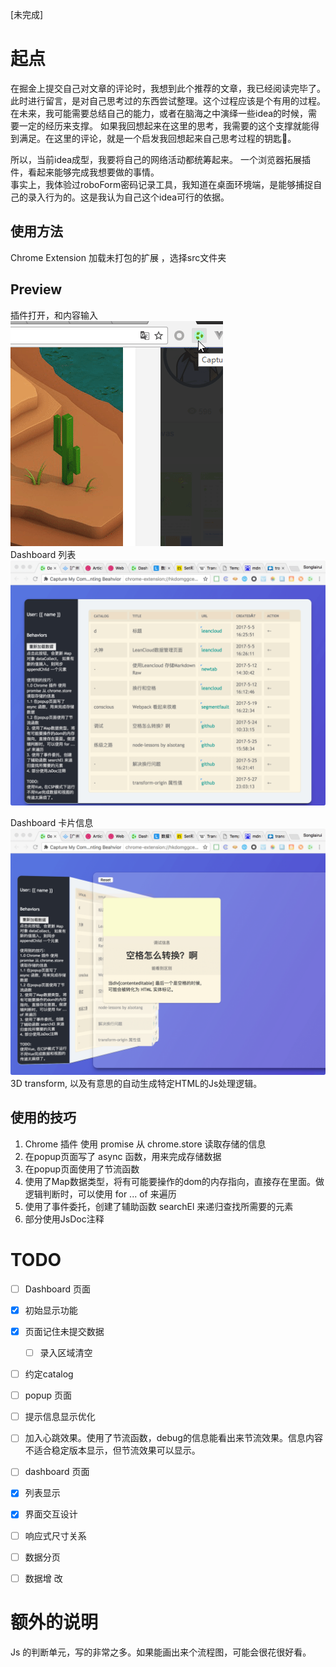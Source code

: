 [未完成]

# 起点
  在掘金上提交自己对文章的评论时，我想到此个推荐的文章，我已经阅读完毕了。此时进行留言，是对自己思考过的东西尝试整理。这个过程应该是个有用的过程。
  在未来，我可能需要总结自己的能力，或者在脑海之中演绎一些idea的时候，需要一定的经历来支撑。
  如果我回想起来在这里的思考，我需要的这个支撑就能得到满足。在这里的评论，就是一个启发我回想起来自己思考过程的钥匙🔑。
  
  所以，当前idea成型，我要将自己的网络活动都统筹起来。
  一个浏览器拓展插件，看起来能够完成我想要做的事情。  
  事实上，我体验过roboForm密码记录工具，我知道在桌面环境端，是能够捕捉自己的录入行为的。这是我认为自己这个idea可行的依据。

## 使用方法

Chrome Extension 加载未打包的扩展 ，选择src文件夹

## Preview

插件打开，和内容输入    
![PreviewOpen](./preview.gif)  
Dashboard 列表  
![Dashboard List](./screenshot/dash-list.png) 

Dashboard 卡片信息  
![Dashboard Card Detail](./screenshot/dash-card.png) 
  3D transform, 以及有意思的自动生成特定HTML的Js处理逻辑。

## 使用的技巧  

1. Chrome 插件 使用 promise 从 chrome.store 读取存储的信息
1. 在popup页面写了 async 函数，用来完成存储数据
1. 在popup页面使用了节流函数
2. 使用了Map数据类型，将有可能要操作的dom的内存指向，直接存在里面。做逻辑判断时，可以使用 for ... of 来遍历
3. 使用了事件委托，创建了辅助函数 searchEl 来递归查找所需要的元素
4. 部分使用JsDoc注释

# TODO

- [ ] Dashboard 页面
 - [x] 初始显示功能
- [x] 页面记住未提交数据
  - [ ] 录入区域清空
- [ ] 约定catalog
- [ ] popup 页面
 - [ ] 提示信息显示优化
  - [ ] 加入心跳效果。使用了节流函数，debug的信息能看出来节流效果。信息内容不适合稳定版本显示，但节流效果可以显示。
- [ ] dashboard 页面
 - [x] 列表显示
 - [x] 界面交互设计
  - [ ] 响应式尺寸关系
 - [ ] 数据分页
 - [ ] 数据增 改


# 额外的说明  
Js 的判断单元，写的非常之多。如果能画出来个流程图，可能会很花很好看。  
